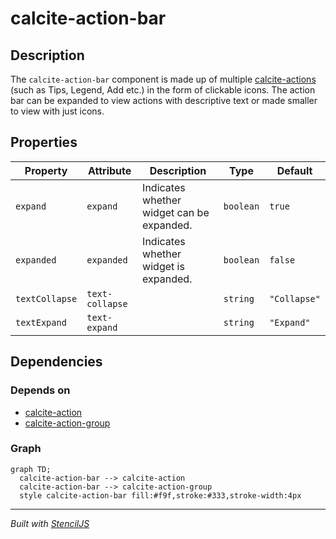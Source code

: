 # calcite-action-bar

## Description

The `calcite-action-bar` component is made up of multiple [calcite-actions](../calcite-action) (such as Tips, Legend, Add etc.) in the form of clickable icons. The action bar can be expanded to view actions with descriptive text or made smaller to view with just icons.

## Properties

| Property       | Attribute       | Description                               | Type      | Default      |
| -------------- | --------------- | ----------------------------------------- | --------- | ------------ |
| `expand`       | `expand`        | Indicates whether widget can be expanded. | `boolean` | `true`       |
| `expanded`     | `expanded`      | Indicates whether widget is expanded.     | `boolean` | `false`      |
| `textCollapse` | `text-collapse` |                                           | `string`  | `"Collapse"` |
| `textExpand`   | `text-expand`   |                                           | `string`  | `"Expand"`   |

## Dependencies

### Depends on

- [calcite-action](../calcite-action)
- [calcite-action-group](../calcite-action-group)

### Graph

```mermaid
graph TD;
  calcite-action-bar --> calcite-action
  calcite-action-bar --> calcite-action-group
  style calcite-action-bar fill:#f9f,stroke:#333,stroke-width:4px
```

---

_Built with [StencilJS](https://stenciljs.com/)_
